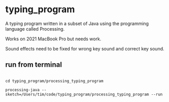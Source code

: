 # typing_program


A typing program written in a subset of Java using the programming language called Processing. 

Works on 2021 MacBook Pro but needs work.

Sound effects need to be fixed for wrong key sound and correct key sound.


## run from terminal



```

cd typing_program/processing_typing_program

processing-java --sketch=/Users/tim/code/typing_program/processing_typing_program --run

```










